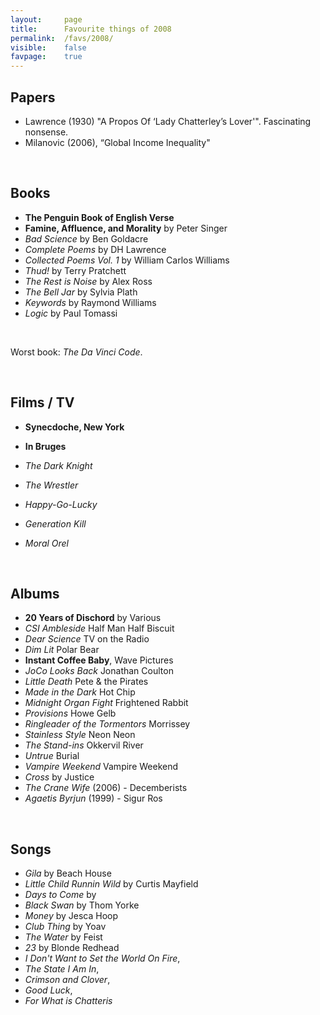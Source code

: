 ```yaml
---
layout:     page
title:      Favourite things of 2008
permalink:  /favs/2008/
visible:    false
favpage:	true
---
```


## Papers

* Lawrence (1930) "A Propos Of ‘Lady Chatterley’s Lover'". Fascinating nonsense.
* Milanovic (2006), “Global Income Inequality"

<br>

## Books

* **The Penguin Book of English Verse**
* **Famine, Affluence, and Morality** by Peter Singer
* _Bad Science_ by Ben Goldacre
* _Complete Poems_ by DH Lawrence
* _Collected Poems Vol. 1_ by William Carlos Williams
* _Thud!_ by Terry Pratchett
* _The Rest is Noise_ by Alex Ross
* _The Bell Jar_ by Sylvia Plath
* _Keywords_ by Raymond Williams
* _Logic_ by Paul Tomassi

<br>

Worst book: _The Da Vinci Code_.

<br>

## Films / TV

* **Synecdoche, New York**
* **In Bruges**
* _The Dark Knight_
* _The Wrestler_
* _Happy-Go-Lucky_

* _Generation Kill_
* _Moral Orel_


<br>

## Albums

* **20 Years of Dischord** by Various
* _CSI Ambleside_	Half Man Half Biscuit
* _Dear Science_	TV on the Radio
* _Dim Lit_	Polar Bear
* **Instant Coffee Baby**,	Wave Pictures
* _JoCo Looks Back_	Jonathan Coulton
* _Little Death_	Pete & the Pirates
* _Made in the Dark_	Hot Chip
* _Midnight Organ Fight_	Frightened Rabbit
* _Provisions_ 	Howe Gelb
* _Ringleader of the Tormentors_	Morrissey
* _Stainless Style_	Neon Neon
* _The Stand-ins_	Okkervil River
* _Untrue_	Burial
* _Vampire Weekend_	Vampire Weekend
* _Cross_ by Justice
* _The Crane Wife_ (2006) - Decemberists
* _Agaetis Byrjun_ (1999) - Sigur Ros

<br>

## Songs

* _Gila_ by Beach House
* _Little Child Runnin Wild_ by Curtis Mayfield
* _Days to Come_ by 
* _Black Swan_ by Thom Yorke
* _Money_ by Jesca Hoop
* _Club Thing_ by Yoav
* _The Water_ by Feist
* _23_ by Blonde Redhead
* _I Don't Want to Set the World On Fire_, 
* _The State I Am In_, 
* _Crimson and Clover_, 
* _Good Luck_, 
* _For What is Chatteris_